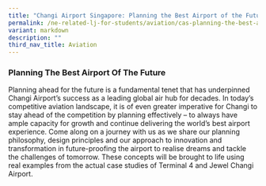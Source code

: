 ```yaml
---
title: "Changi Airport Singapore: Planning the Best Airport of the Future"
permalink: /ne-related-lj-for-students/aviation/cas-planning-the-best-airport-of-the-future/
variant: markdown
description: ""
third_nav_title: Aviation
---
```

### Planning The Best Airport Of The Future

Planning ahead for the future is a fundamental tenet that has underpinned Changi Airport’s success as a leading global air hub for decades. In today’s competitive aviation landscape, it is of even greater imperative for Changi to stay ahead of the competition by planning effectively – to always have ample capacity for growth and continue delivering the world’s best airport experience. 
Come along on a journey with us as we share our planning philosophy, design principles and our approach to innovation and transformation in future-proofing the airport to realise dreams and tackle the challenges of tomorrow. These concepts will be brought to life using real examples from the actual case studies of Terminal 4 and Jewel Changi Airport.